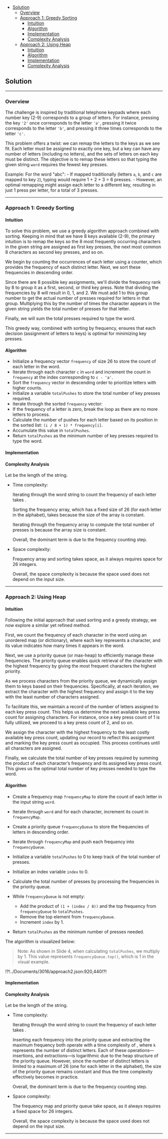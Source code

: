 - [Solution](#solution)
  - [Overview](#overview)
  - [Approach 1: Greedy Sorting](#approach-1-greedy-sorting)
    - [Intuition](#intuition)
    - [Algorithm](#algorithm)
    - [Implementation](#implementation)
    - [Complexity Analysis](#complexity-analysis)
  - [Approach 2: Using Heap](#approach-2-using-heap)
    - [Intuition](#intuition_1)
    - [Algorithm](#algorithm_1)
    - [Implementation](#implementation_1)
    - [Complexity Analysis](#complexity-analysis_1)

## Solution

* * *

### Overview

The challenge is inspired by traditional telephone keypads where each number key (2-9) corresponds to a group of letters. For instance, pressing the key `'2'` once corresponds to the letter `'a'`, pressing it twice corresponds to the letter `'b'`, and pressing it three times corresponds to the letter `'c'`.

This problem offers a twist: we can remap the letters to the keys as we see fit. Each letter must be assigned to exactly one key, but a key can have any number of letters (including no letters), and the sets of letters on each key must be distinct. The objective is to remap these letters so that typing the given string `word` requires the fewest key presses.

Example: For the word "abc":
\- If mapped traditionally (letters `a`, `b`, and `c` are mapped to key `2`), typing would require 1 + 2 + 3 = 6 presses.
\- However, an optimal remapping might assign each letter to a different key, resulting in just 1 press per letter, for a total of 3 presses.

* * *

### Approach 1: Greedy Sorting

#### Intuition

To solve this problem, we use a greedy algorithm approach combined with sorting. Keeping in mind that we have 8 keys available (2-9), the primary intuition is to remap the keys so the 8 most frequently occurring characters in the given string are assigned as first key presses, the next most common 8 characters as second key presses, and so on.

We begin by counting the occurrences of each letter using a counter, which provides the frequency of each distinct letter. Next, we sort these frequencies in descending order.

Since there are 8 possible key assignments, we'll divide the frequency rank by 8 to group it as a first, second, or third key press. Note that dividing the frequencies by 8 will result in 0, 1, and 2. We must add 1 to this group number to get the actual number of presses required for letters in that group. Multiplying this by the number of times the character appears in the given string yields the total number of presses for that letter.

Finally, we will sum the total presses required to type the word.

This greedy way, combined with sorting by frequency, ensures that each decision (assignment of letters to keys) is optimal for minimizing key presses.

#### Algorithm

- Initialize a frequency vector `frequency` of size 26 to store the count of each letter in the word.
- Iterate through each character `c` in `word` and increment the count in `frequency` at the index corresponding to `c - 'a'`.
- Sort the `frequency` vector in descending order to prioritize letters with higher counts.
- Initialize a variable `totalPushes` to store the total number of key presses required.
- Iterate through the sorted `frequency` vector:
- If the frequency of a letter is zero, break the loop as there are no more letters to process.
- Calculate the number of pushes for each letter based on its position in the sorted list: `(i / 8 + 1) * frequency[i]`.
- Accumulate this value in `totalPushes`.
- Return `totalPushes` as the minimum number of key presses required to type the word.

#### Implementation

#### Complexity Analysis

Let  be the length of the string.

- Time complexity:

  Iterating through the word string to count the frequency of each letter takes .

  Sorting the frequency array, which has a fixed size of 26 (for each letter in the alphabet), takes  because the size of the array is constant.

  Iterating through the frequency array to compute the total number of presses is  because the array size is constant.

  Overall, the dominant term is  due to the frequency counting step.

- Space complexity:

  Frequency array and sorting takes  space, as it always requires space for 26 integers.

  Overall, the space complexity is  because the space used does not depend on the input size.


* * *

### Approach 2: Using Heap

#### Intuition

Following the initial approach that used sorting and a greedy strategy, we now explore a similar yet refined method.

First, we count the frequency of each character in the word using an unordered map (or dictionary), where each key represents a character, and its value indicates how many times it appears in the word.

Next, we use a priority queue (or max-heap) to efficiently manage these frequencies. The priority queue enables quick retrieval of the character with the highest frequency by giving the most frequent characters the highest priority.

As we process characters from the priority queue, we dynamically assign them to keys based on their frequencies. Specifically, at each iteration, we extract the character with the highest frequency and assign it to the key with the least number of characters assigned.

To facilitate this, we maintain a record of the number of letters assigned to each key press count. This helps us determine the next available key press count for assigning characters. For instance, once a key press count of 1 is fully utilized, we proceed to a key press count of 2, and so on.

We assign the character with the highest frequency to the least costly available key press count, updating our record to reflect this assignment and marking the key press count as occupied. This process continues until all characters are assigned.

Finally, we calculate the total number of key presses required by summing the product of each character’s frequency and its assigned key press count. This gives us the optimal total number of key presses needed to type the word.

#### Algorithm

- Create a frequency map `frequencyMap` to store the count of each letter in the input string `word`.
- Iterate through `word` and for each character, increment its count in `frequencyMap`.

- Create a priority queue `frequencyQueue` to store the frequencies of letters in descending order.

- Iterate through `frequencyMap` and push each frequency into `frequencyQueue`.

- Initialize a variable `totalPushes` to 0 to keep track of the total number of presses.

- Initialize an index variable `index` to 0.

- Calculate the total number of presses by processing the frequencies in the priority queue.

- While `frequencyQueue` is not empty:
  - Add the product of `(1 + (index / 8))` and the top frequency from `frequencyQueue` to `totalPushes`.
  - Remove the top element from `frequencyQueue`.
  - Increment `index` by 1.
- Return `totalPushes` as the minimum number of presses needed.


The algorithm is visualized below:

> Note: As shown in Slide 4, when calculating `totalPushes`, we multiply by 1. This value represents `frequencyQueue.top()`, which is 1 in the visual example.

!?!../Documents/3016/approach2.json:920,440!?!

#### Implementation

#### Complexity Analysis

Let  be the length of the string.

- Time complexity:

  Iterating through the word string to count the frequency of each letter takes .

  Inserting each frequency into the priority queue and extracting the maximum frequency both operate with a time complexity of , where `k` represents the number of distinct letters. Each of these operations—insertions, and extractions—is logarithmic due to the heap structure of the priority queue. However, since the number of distinct letters is limited to a maximum of 26 (one for each letter in the alphabet), the size of the priority queue remains constant and thus the time complexity effectively becomes  in practice.

  Overall, the dominant term is  due to the frequency counting step.

- Space complexity:

  The frequency map and priority queue take  space, as it always requires a fixed space for 26 integers.

  Overall, the space complexity is  because the space used does not depend on the input size.


* * *